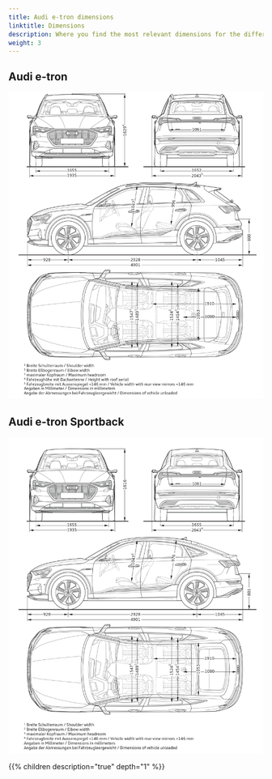 ```yaml
---
title: Audi e-tron dimensions
linktitle: Dimensions
description: Where you find the most relevant dimensions for the different variants
weight: 3
---
```



## Audi e-tron

![Dimensions](dimension.png "Dimensions e-tron")

## Audi e-tron Sportback

![Dimensions](dimensionsb.png "Dimensions e-tron Sportback")

{{% children description="true" depth="1" %}}
